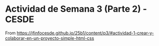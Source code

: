 # Actividad de Semana 3 (Parte 2) - CESDE

From https://jfinfocesde.github.io/25b1/content/p3/#actividad-1-crear-y-colaborar-en-un-proyecto-simple-html-css